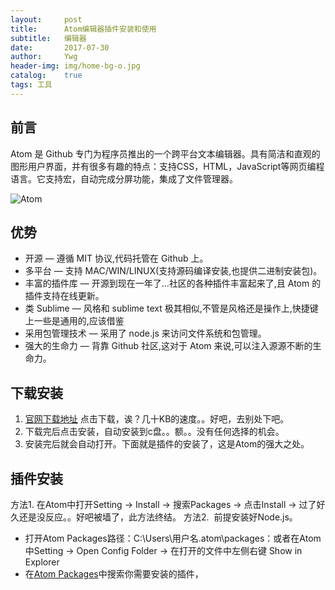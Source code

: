 ```yaml
---
layout:     post
title:      Atom编辑器插件安装和使用
subtitle:   编辑器
date:       2017-07-30
author:     Ywg
header-img: img/home-bg-o.jpg
catalog:    true
tags: 工具
---
```


## 前言
Atom 是 Github 专门为程序员推出的一个跨平台文本编辑器。具有简洁和直观的图形用户界面，并有很多有趣的特点：支持CSS，HTML，JavaScript等网页编程语言。它支持宏，自动完成分屏功能，集成了文件管理器。

![Atom](https://box.kancloud.cn/f3a17b39d77138d7b997655dce992820_1361x766.png)

## 优势
- 开源 — 遵循 MIT 协议,代码托管在 Github 上。
- 多平台 — 支持 MAC/WIN/LINUX(支持源码编译安装,也提供二进制安装包)。
- 丰富的插件库 — 开源到现在一年了…社区的各种插件丰富起来了,且 Atom 的插件支持在线更新。
- 类 Sublime — 风格和 sublime text 极其相似,不管是风格还是操作上,快捷键上一些是通用的,应该借鉴
- 采用包管理技术 — 采用了 node.js 来访问文件系统和包管理。
- 强大的生命力 — 背靠 Github 社区,这对于 Atom 来说,可以注入源源不断的生命力。

## 下载安装
1. [官网下载地址](https://atom.io)
点击下载，诶？几十KB的速度。。好吧，去别处下吧。
2. 下载完后点击安装，自动安装到c盘。。额。。没有任何选择的机会。
3. 安装完后就会自动打开。下面就是插件的安装了，这是Atom的强大之处。

## 插件安装
方法1. 在Atom中打开Setting -> Install -> 搜索Packages -> 点击Install -> 过了好久还是没反应。。好吧被墙了，此方法终结。
方法2.  前提安装好Node.js。
- 打开Atom Packages路径：C:\Users\用户名\.atom\packages：或者在Atom中Setting -> Open Config Folder -> 在打开的文件中左侧右键 Show in Explorer
- 在[Atom Packages](https://atom.io/packages)中搜索你需要安装的插件，



